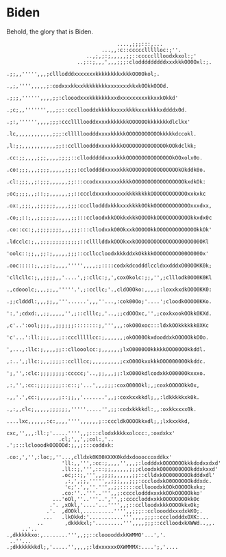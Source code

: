 # Biden

Behold, the glory that is Biden.

                                        ....,;;;:::,...                                             
                                   ...,,:c::cccccllllloc:;''.                                       
                              ..,;,;:;,,,,,;;::cccccllloodxkxol:;'                                  
                           ..;::;,,,',,,;;;:clodddddddddxxxkkkO00Oxl:;.                             
                         .;;,,''''',,,;clllodddxxxxxxxkkkkkkkkxkkkOO0Okol;.                         
                       .,;,'''',,,,,;:codxxxkkxxkkkkkkkkxxxxxxxkkxkOOkkOOOd.                        
                     .;;;,'''''',,,,;;:clooodxxxkkkkkkkxxdxxxxxxxxxkkxxkOkkd'                       
                   .;c;,,''''''',,,;;::cccllooddxkkkkkxxxxkkkkxxxkkkkxddddx0d.                      
                  .;:,'''''',,,,;;;:cccllllooddxxxxkkkkkkkOOOOOOkkkkkkkdlclkx'                      
                 .lc,,,,,,,,,,,,;;;:cllllloodddxxxxkkkkkOOOOOOOOOOOkkkkkdccokl.                     
                 ,l:;;,,,,,,,,,,,;;::ccllloodddxxxxkkkkOOOOOOOOOOOOOOkOOkdclkk;                     
                .cc:;;,,,,;;;,,,,;;;;::cllodddddxxxxkkkOOOOOOOOOOOOOOOkOOxolx0o.                    
               .co:;;;,,,;;;;,,,,,;;;;:ccloddddxxxxxkkkOOOOOOOOOOOOOOOOkOkddk0o.                    
               .cl:;;;,,;:;;;,,,,,,;;:::ccodxxxxxxxxkkkkOOOOOOOOOOOOOOOOOkxdkOk:                    
               ;oc;;;;,,;::;;,,,,,,;;::cccldxxxxkxxxxxkkkkkkkkOOOOOOOOOOOOxxkxkc                    
              .ox:,;;;,,;;;;;;,,,,;;;:cccllodddxkkkxxxkkkkOOkkOOOOOOOOOOOOxxxdxx,                   
              .co;;::;,,;;;;;;,,,,,;;:::ccloodxkkOOkkxkkkOOOOkkOOOOOOOOOOOkkxdx0c                   
              .co::cc:;,;;;;;;;;,,,;;;:::cllodxxkO0OkxxkOOOOOkkOOOOOOOOOOOOOkkOk'                   
              .ldcclc:;,,;;;;;;;;;;;;;::cllllddxkOOOkxxkOOOOOOOOOOOOOOO0OOO00OKl                    
              'oolc::;;,,;;:;,,,,,;;;::ccllccloodxkkkddxkOkkkkOOOOOOOOO00OO00Ox'                    
             .ooc:::::;,,;;:;,,,,''''',,,,;;::::codxkdcodddlccldxxdddxO00OOKK0k;                    
             'cllcllc:;,,;;;;,,'....',;:cllc:;,',coxOkolc:;;,'',;clllodk0OO0K0Kl                    
             .,cdooolc;,,,;;,,'''''.',;:ccllc;'.,cldO0Oko:,,,,;:loxxkxdkOOO0KK0:                    
             .;;cldddl:,,,;;,,'''......',,,''...,:cok00Oo;'....';cloodkOOOO0KKo.                    
             ':,';cdxd:,,;;,,,,,'',;::clllc;,'..,;;cdOOOxc,'',;coxkxookOOkk0KXd.                    
             ,c'..':ool;;;;,,;;;;;;::::::::;,''',,,:okO0Oxoc:::ldxkOOkkkkkk0XKc                     
             'c'...':ll:;;;,,,;::ccclllllcc:;,,,,,,;okOO00OkxdooddxkOOOOOkkOOo.                     
              ',...,:llc:;,,,,;;::cllooolcc:;,,,,,,;lxO0000OOkkkkkOOO0OOOkkddl.                     
              ,:..',;llc:;,,;;;;::cclllcc;,,,,,,,,,;cxO00OkxxkkkOOO00000Okkddc.                     
              ';,'',:clc:;;;;;;;;:ccccc;'..,;;,,,;;:lxO00OkdlcodxkkO0000Okxxxo.                     
               ,:,'',:cc:;;;;;;;;::c::;'...',,,;;;:coxO000Okl;,;coxkOOOOOkkOx,                      
               .,,'.',cc:;,,,,,,;::;;,,'.......',,;:coxkxxkkdl;,,:ldkkkkkxk0k.                      
                .,:,,clc;,,,,,;;;;;;,'''''.....'',;;:codxkkkkdl:,,:oxkkxxxx0k.                      
                 ....lxc,,,,,,:c:,,,,'''',,,,,,;::cccldkOOOOkkxdl;,;lxkxxkkd,                       
                     cxc,'',,,:ll:;'.....'''',,;:::clodxkkkkxolccc:,:oxdxkx'                        
                     .cl;',,',;col:,'.. .';:::lclooodkOOOOOd:;,,;:::coddxk:                         
                     .co:,','',:loc;,''...,clldxk0K00XXXK0kddxdoooccoxddkx'                         
                      'll:,,''',:cc:;,,,,'',,,;:lodddxkOOOO0OOkkkdodxxdxd'                          
                      .ll::;,''',:::;;,,,,,,;;;cloodxkO000000OOOkddxkxxd'                           
                      .oc;::;,''',,;;;;,,,,,,;;::clldxkOO000OOOOkdddxdl'                            
                       ,:,',;;,''''',,;;;,,,;;;:ccclodxkO0OOOOOOkddxdc.                             
                       'c;'.',,''.''',,;;:::::ccllooodxkOOkOOOOOkxkx;                               
                      .co:''..'''..''',,;:cccclodddxxxkkOOkOOOOOkko'                                
                   ...'oOl,''..'''..','',;:ccccloddxxkkOOOOOOOOkkOc                                 
                  .'. ,xOkl,'....'...'''',,;::cclloodxkkkOOOOkkxOk;                                 
                 .'.  ,dOOkl,..........'''',,;;;::ccloooddxxxdxkKO;.                                
                ...   .lkOkkd:'...........''',,,,;;;::ccclodddxOXK:...                              
              ..       ,dkkkkxl;'.........''',,,,;;;::cclloodxkXWWd..,,.                            
         ..'..         .,dkkkkkxo:,........''',,;;::clooooddxkKWMMO'...','.                         
     ..''...            .;dkkkkkkkdl;,'.....'',,,,;:ldxxxxxxOXWMMMX:....';,'....                    
